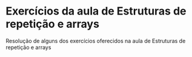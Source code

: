 # Exercícios da aula de Estruturas de repetição e arrays

Resolução de alguns dos exercícios oferecidos na aula de Estruturas de repetição e arrays